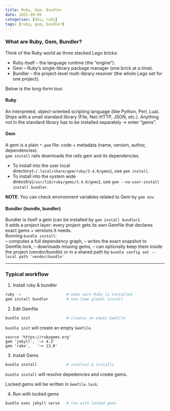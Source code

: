 ```yaml
---
title: Ruby, Gem, Bundler
date: 2025-09-09
categories: [dev, ruby]
tags: [ruby, gem, bundler]
---
```



### What are Ruby, Gem, Bundler?

Think of the Ruby world as three stacked Lego bricks:

- Ruby itself – the language runtime (the “engine”).
- Gem – Ruby’s single-library package manager (one brick at a time).
- Bundler – the project-level multi-library resolver (the whole Lego set for one project).

Below is the long-form tour.

#### Ruby

An interpreted, object-oriented scripting language (like Python, Perl, Lua).
Ships with a small standard library (File, Net::HTTP, JSON, etc.).
Anything not in the standard library has to be installed separately → enter “gems”.

#### Gem

A gem is a plain `*.gem` file: code + metadata (name, version, author, dependencies).  
`gem install` rails downloads the rails gem and its dependencies.
- To install into the user local directory(`~/.local/share/gem/ruby/3.4.0/gems`), use `gem install`.
- To install into the system wide direcotry(`/usr/lib/ruby/gems/3.4.0/gems`), use `gem --no-user-install install bundler`.

**NOTE**: You can check environment variables related to Gem by `gem env`.


#### Bundler (bundle, bundler)

Bundler is itself a gem (can be installed by `gem install bundler`).  
It adds a project layer: every project gets its own Gemfile that declares exact gems + versions it needs.  
Running `bundle install`:  
– computes a full dependency graph,
– writes the exact snapshot to Gemfile.lock,
– downloads missing gems,
– can optionally keep them inside the project (vendor/bundle) or in a shared path by `bundle config set --local path 'vendor/bundle'`

---

### Typical workflow

1. Install ruby & bundler
```bash
ruby -v                    # make sure Ruby is installed
gem install bundler        # one-time global install
```
2. Edit Gemfile

```bash
bundle init                # creates an empty Gemfile
```
`bundle init` will create an empty `Gemfile`.

```Gemfile
source 'https://rubygems.org'
gem 'jekyll', '~> 4.3'
gem 'rake',   '~> 13.0'
```

3. Install Gems

```bash
bundle install             # resolves & installs
```
`bundle install` will resolve depedencies and create gems.  

Locked gems will be written in `Gemfile.lock`.  

4. Run with locked gems

```bash
bundle exec jekyll serve   # run with locked gems
```

